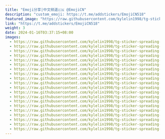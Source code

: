 ```yaml
---
title: "Emoji分享|中文频道🇨🇳 @EmojiCN"
description: "custom_emoji: https://t.me/addstickers/EmojiCN518"
featured_image: "https://raw.githubusercontent.com/kylelin1998/tg-sticker-spreading-worldwide-images/main/img/95b11094-23db-4558-b3ed-f69cfffb81bc.jpg"
link: "https://t.me/addstickers/EmojiCN518"
weight: 3
date: 2024-01-16T03:37:15+08:00
images:
  - https://raw.githubusercontent.com/kylelin1998/tg-sticker-spreading-worldwide-images/main/img/95b11094-23db-4558-b3ed-f69cfffb81bc.jpg
  - https://raw.githubusercontent.com/kylelin1998/tg-sticker-spreading-worldwide-images/main/img/253bc2c4-2aec-4464-b4e4-7c8a038f354f.jpg
  - https://raw.githubusercontent.com/kylelin1998/tg-sticker-spreading-worldwide-images/main/img/1dc7bf48-aef9-4e52-a89d-c2f58a458259.jpg
  - https://raw.githubusercontent.com/kylelin1998/tg-sticker-spreading-worldwide-images/main/img/9652732b-61a2-416f-ac16-7cc6c8a3ee25.jpg
  - https://raw.githubusercontent.com/kylelin1998/tg-sticker-spreading-worldwide-images/main/img/651ddc84-992c-4e37-9824-e1bd9d6c10c9.jpg
  - https://raw.githubusercontent.com/kylelin1998/tg-sticker-spreading-worldwide-images/main/img/b5e36047-6c16-4140-bea6-d7d445f186fe.jpg
  - https://raw.githubusercontent.com/kylelin1998/tg-sticker-spreading-worldwide-images/main/img/70af2645-a601-4218-91de-962d1368fb2e.jpg
  - https://raw.githubusercontent.com/kylelin1998/tg-sticker-spreading-worldwide-images/main/img/b1e67822-f92f-4dac-b2ce-98d002478046.jpg
  - https://raw.githubusercontent.com/kylelin1998/tg-sticker-spreading-worldwide-images/main/img/854fce6a-3f10-4d0d-9772-8fd6e1cc0df8.jpg
  - https://raw.githubusercontent.com/kylelin1998/tg-sticker-spreading-worldwide-images/main/img/c1c5d004-18d8-44b2-b29b-646ae4c440fc.jpg
  - https://raw.githubusercontent.com/kylelin1998/tg-sticker-spreading-worldwide-images/main/img/a341cd86-6d72-49dd-b879-2aa6a31660c9.jpg
  - https://raw.githubusercontent.com/kylelin1998/tg-sticker-spreading-worldwide-images/main/img/328121e0-4246-49f3-98e3-107a44b2b116.jpg
  - https://raw.githubusercontent.com/kylelin1998/tg-sticker-spreading-worldwide-images/main/img/185034e0-9d6b-45c7-925d-eaf5bd4e55c3.jpg
  - https://raw.githubusercontent.com/kylelin1998/tg-sticker-spreading-worldwide-images/main/img/ae765463-da55-4223-afc0-4fe7709e831e.jpg
  - https://raw.githubusercontent.com/kylelin1998/tg-sticker-spreading-worldwide-images/main/img/08388efc-3dd2-40cc-a90e-05cd768f6160.jpg
  - https://raw.githubusercontent.com/kylelin1998/tg-sticker-spreading-worldwide-images/main/img/de113a3a-1377-4bd7-a140-b6897e45835e.jpg
  - https://raw.githubusercontent.com/kylelin1998/tg-sticker-spreading-worldwide-images/main/img/0b187466-cf6e-45cd-a036-8ecce464b486.jpg
  - https://raw.githubusercontent.com/kylelin1998/tg-sticker-spreading-worldwide-images/main/img/a6b4dc8b-d3f0-4aef-b3db-02e9c482481e.jpg
  - https://raw.githubusercontent.com/kylelin1998/tg-sticker-spreading-worldwide-images/main/img/8ac48317-8193-4643-837c-bbfccb34b552.jpg
  - https://raw.githubusercontent.com/kylelin1998/tg-sticker-spreading-worldwide-images/main/img/7d458c2a-c025-4abc-a482-ec4f0169195b.jpg
---
```

